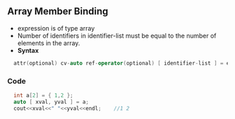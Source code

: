 ## Array Member Binding
  - expression is of type array
  - Number of identifiers in identifier-list must be equal to the number of elements in the array.
- **Syntax**
```c++
  attr(optional) cv-auto ref-operator(optional) [ identifier-list ] = expression ;
```  
### Code
```c++
  int a[2] = { 1,2 };
  auto [ xval, yval ] = a;
  cout<<xval<<" "<<yval<<endl;    //1 2
```  
